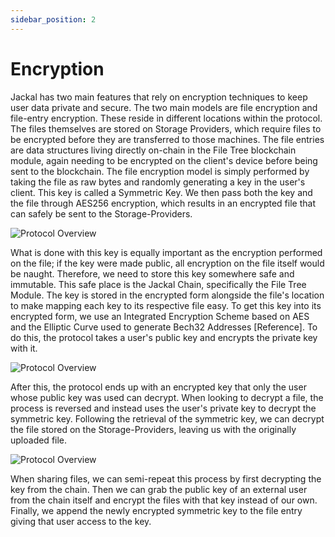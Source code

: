 ```yaml
---
sidebar_position: 2
---
```

# Encryption
Jackal has two main features that rely on encryption techniques to keep user data private and secure. The two main models are file encryption and file-entry encryption. These reside in different locations within the protocol. The files themselves are stored on Storage Providers, which require files to be encrypted before they are transferred to those machines. The file entries are data structures living directly on-chain in the File Tree blockchain module, again needing to be encrypted on the client's device before being sent to the blockchain. The file encryption model is simply performed by taking the file as raw bytes and randomly generating a key in the user's client. This key is called a Symmetric Key. We then pass both the key and the file through AES256 encryption, which results in an encrypted file that can safely be sent to the Storage-Providers.


![Protocol Overview](/img/jkl_paper/enc1.png)

What is done with this key is equally important as the encryption performed on the file; if the key were made public, all encryption on the file itself would be naught. Therefore, we need to store this key somewhere safe and immutable. This safe place is the Jackal Chain, specifically the File Tree Module. The key is stored in the encrypted form alongside the file's location to make mapping each key to its respective file easy. To get this key into its encrypted form, we use an Integrated Encryption Scheme based on AES and the Elliptic Curve used to generate Bech32 Addresses [Reference]. To do this, the protocol takes a user's public key and encrypts the private key with it.

![Protocol Overview](/img/jkl_paper/enc2.png)

After this, the protocol ends up with an encrypted key that only the user whose public key was used can decrypt. When looking to decrypt a file, the process is reversed and instead uses the user's private key to decrypt the symmetric key. Following the retrieval of the symmetric key, we can decrypt the file stored on the Storage-Providers, leaving us with the originally uploaded file.

![Protocol Overview](/img/jkl_paper/enc3.png)

When sharing files, we can semi-repeat this process by first decrypting the key from the chain. Then we can grab the public key of an external user from the chain itself and encrypt the files with that key instead of our own. Finally, we append the newly encrypted symmetric key to the file entry giving that user access to the key.